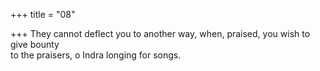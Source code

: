 +++
title = "08"

+++
They cannot deflect you to another way, when, praised, you wish to  give bounty  
to the praisers, o Indra longing for songs.  